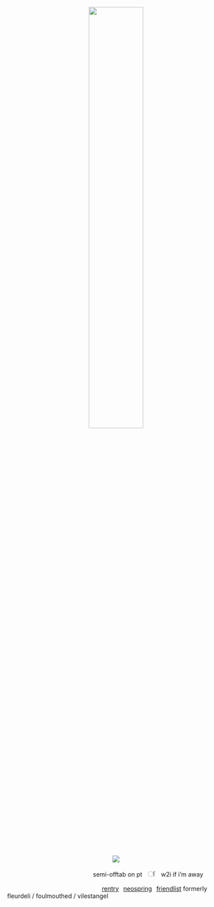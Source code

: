 
<p align="center"><img src="https://files.catbox.moe/sdrauj.png" width="50%" height="50%"></p>
<p align="center"><img src="https://komarev.com/ghpvc/?username=fleurdeli&color=c7b09b&style=for-the-badge&label=(⁠*⁠´.｀⁠*⁠)&style=plastic"></p>


⠀⠀⠀⠀⠀⠀⠀⠀⠀⠀⠀⠀⠀⠀⠀⠀⠀⠀   ⠀semi-offtab on ptㅤ𓋜ㅤw2i if i’m away


⠀⠀⠀⠀⠀⠀⠀⠀⠀⠀⠀⠀⠀⠀⠀     ⠀⠀⠀⠀⠀⠀[rentry](https://rentry.co/dearestpatient)⠀[neospring](https://neospring.org/@paranormal)⠀[friendlist](https://rentry.co/witheringhope)
formerly fleurdeli / foulmouthed / vilestangel
